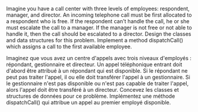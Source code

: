 Imagine you have a call center with three levels of employees: respondent, manager, and director. An incoming telephone call must be first allocated to a respondent who is free. If the respondent can't handle the call, he or she must escalate the call to a manager. If the manager is not free or not able to handle it, then the call should be escalated to a director. Design the classes and data structures for this problem. Implement a method dispatchCall() which assigns a call to the first available employee.

Imaginez que vous avez un centre d'appels avec trois niveaux d'employés : répondant, gestionnaire et directeur. Un appel téléphonique entrant doit d'abord être attribué à un répondant qui est disponible. Si le répondant ne peut pas traiter l'appel, il ou elle doit transférer l'appel à un gestionnaire. Si le gestionnaire n'est pas disponible ou n'est pas capable de traiter l'appel, alors l'appel doit être transféré à un directeur. Concevez les classes et structures de données pour ce problème. Implémentez une méthode dispatchCall() qui attribue un appel au premier employé disponible.